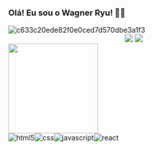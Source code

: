 ### Olá! Eu sou o Wagner Ryu! 👋🏻

<img src="https://user-images.githubusercontent.com/70382532/138322189-2db8df52-9dcb-40a0-88a8-c365466bd33d.gif" alt="c633c20ede82f0e0ced7d570dbe3a1f3" style="max-width: 100%; display: inline-block;" data-target="animated-image.originalImage">


<div dir="auto"> 
 <div align="center" dir="auto">
  <a href="https://www.instagram.com/ryuuwk/" rel="nofollow"><img src="https://camo.githubusercontent.com/cc8a4ea180871317216b7557a7a9b8f1b565ce74863323097aa367961c70de96/68747470733a2f2f696d672e736869656c64732e696f2f62616467652f2d496e7374616772616d2d2532334534343035463f7374796c653d666f722d7468652d6261646765266c6f676f3d696e7374616772616d266c6f676f436f6c6f723d7768697465" data-canonical-src="https://img.shields.io/badge/-Instagram-%23E4405F?style=for-the-badge&amp;logo=instagram&amp;logoColor=white" style="max-width: 100%;"></a>
  <a href="https://www.linkedin.com/in/wagneryu" rel="nofollow"><img src="https://camo.githubusercontent.com/7fee771b415a6f144501304c2c4074aa62a0dd96ddc0f8c0aafd95ac0af584c1/68747470733a2f2f696d672e736869656c64732e696f2f62616467652f2d4c696e6b6564496e2d2532333030373742353f7374796c653d666f722d7468652d6261646765266c6f676f3d6c696e6b6564696e266c6f676f436f6c6f723d7768697465" data-canonical-src="https://img.shields.io/badge/-LinkedIn-%230077B5?style=for-the-badge&amp;logo=linkedin&amp;logoColor=white" style="max-width: 100%;"></a>  
</div>

<div>
    <img height="180em" src="https://github-readme-stats.vercel.app/api?username=ryuzera&show_icons=true&theme=dracula"/>
</div>

<div style="display: flex">
        <img alt="html5" src="https://img.shields.io/badge/HTML5-E34F26?style=for-the-badge&logo=html5&logoColor=white"></img>
        <img alt="css" src="https://img.shields.io/badge/CSS3-1572B6?style=for-the-badge&logo=css3&logoColor=white"></img>
        <img alt="javascript" src="https://img.shields.io/badge/JavaScript-F7DF1E?style=for-the-badge&logo=javascript&logoColor=black"></img>
        <img alt="react" src="https://img.shields.io/badge/React-20232A?style=for-the-badge&logo=react&logoColor=61DAFB"></img>
</div>



